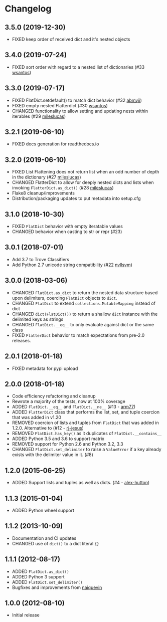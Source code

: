# Changelog

## 3.5.0 (2019-12-30)

- FIXED keep order of received dict and it's nested objects

## 3.4.0 (2019-07-24)

- FIXED sort order with regard to a nested list of dictionaries (#33 [wsantos](https://github.com/wsantos))

## 3.3.0 (2019-07-17)

- FIXED FlatDict.setdefault() to match dict behavior (#32 [abmyii](https://github.com/abmyii))
- FIXED empty nested Flatterdict (#30 [wsantos](https://github.com/wsantos))
- CHANGED functionality to allow setting and updating nests within iterables (#29 [mileslucas](https://github.com/mileslucas))

## 3.2.1 (2019-06-10)

- FIXED docs generation for readthedocs.io

## 3.2.0 (2019-06-10)

- FIXED List Flattening does not return list when an odd number of depth in the dictionary (#27 [mileslucas](https://github.com/mileslucas))
- CHANGED FlatterDict to allow for deeply nested dicts and lists when invoking `FlatterDict.as_dict()` (#28 [mileslucas](https://github.com/mileslucas))
- Flake8 cleanup/improvements
- Distribution/packaging updates to put metadata into setup.cfg

## 3.1.0 (2018-10-30)

- FIXED `FlatDict` behavior with empty iteratable values
- CHANGED behavior when casting to str or repr (#23)

## 3.0.1 (2018-07-01)

- Add 3.7 to Trove Classifiers
- Add Python 2.7 unicode string compatibility (#22 [nvllsvm](https://github.com/nvllsvm))

## 3.0.0 (2018-03-06)

- CHANGED `FlatDict.as_dict` to return the nested data structure based upon delimiters, coercing `FlatDict` objects to `dict`.
- CHANGED `FlatDict` to extend `collections.MutableMapping` instead of dict
- CHANGED `dict(FlatDict())` to return a shallow `dict` instance with the delimited keys as strings
- CHANGED `FlatDict.__eq__` to only evaluate against dict or the same class
- FIXED `FlatterDict` behavior to match expectations from pre-2.0 releases.

## 2.0.1 (2018-01-18)

- FIXED metadata for pypi upload

## 2.0.0 (2018-01-18)

- Code efficiency refactoring and cleanup
- Rewrote a majority of the tests, now at 100% coverage
- ADDED `FlatDict.__eq__` and `FlatDict.__ne__` (#13 - [arm77](https://github.com/arm77))
- ADDED `FlatterDict` class that performs the list, set, and tuple coercion that was added in v1.20
- REMOVED coercion of lists and tuples from `FlatDict` that was added in 1.2.0. Alternative to (#12 - [rj-jesus](https://github.com/rj-jesus))
- REMOVED `FlatDict.has_key()` as it duplicates of `FlatDict.__contains__`
- ADDED Python 3.5 and 3.6 to support matrix
- REMOVED support for Python 2.6 and Python 3.2, 3.3
- CHANGED `FlatDict.set_delimiter` to raise a `ValueError` if a key already exists with the delimiter value in it. (#8)

## 1.2.0 (2015-06-25)

- ADDED Support lists and tuples as well as dicts. (#4 - [alex-hutton](https://github.com/alex-hutton))

## 1.1.3 (2015-01-04)

- ADDED Python wheel support

## 1.1.2 (2013-10-09)

- Documentation and CI updates
- CHANGED use of `dict()` to a dict literal `{}`

## 1.1.1 (2012-08-17)

- ADDED `FlatDict.as_dict()`
- ADDED Python 3 support
- ADDED `FlatDict.set_delimiter()`
- Bugfixes and improvements from [naiquevin](https://github.com/naiquevin)

## 1.0.0 (2012-08-10)

- Initial release

